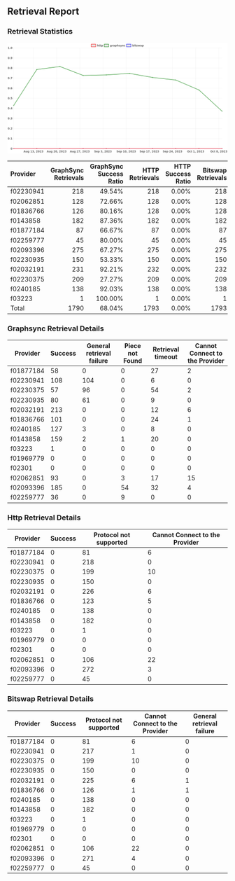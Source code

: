 ## Retrieval Report
### Retrieval Statistics
<img src="https://raw.githubusercontent.com/data-preservation-programs/filplus-checker-assets/main/filecoin-project/filecoin-plus-large-datasets/issues/2067/1697165895246.png"/>

| Provider  | GraphSync Retrievals | GraphSync Success Ratio | HTTP Retrievals | HTTP Success Ratio | Bitswap Retrievals | Bitswap Success Ratio |
| :-------- | -------------------: | ----------------------: | --------------: | -----------------: | -----------------: | --------------------: |
| f02230941 |                  218 |                  49.54% |             218 |              0.00% |                218 |                 0.00% |
| f02062851 |                  128 |                  72.66% |             128 |              0.00% |                128 |                 0.00% |
| f01836766 |                  126 |                  80.16% |             128 |              0.00% |                128 |                 0.00% |
| f0143858  |                  182 |                  87.36% |             182 |              0.00% |                182 |                 0.00% |
| f01877184 |                   87 |                  66.67% |              87 |              0.00% |                 87 |                 0.00% |
| f02259777 |                   45 |                  80.00% |              45 |              0.00% |                 45 |                 0.00% |
| f02093396 |                  275 |                  67.27% |             275 |              0.00% |                275 |                 0.00% |
| f02230935 |                  150 |                  53.33% |             150 |              0.00% |                150 |                 0.00% |
| f02032191 |                  231 |                  92.21% |             232 |              0.00% |                232 |                 0.00% |
| f02230375 |                  209 |                  27.27% |             209 |              0.00% |                209 |                 0.00% |
| f0240185  |                  138 |                  92.03% |             138 |              0.00% |                138 |                 0.00% |
| f03223    |                    1 |                 100.00% |               1 |              0.00% |                  1 |                 0.00% |
| Total     |                 1790 |                  68.04% |            1793 |              0.00% |               1793 |                 0.00% |

### Graphsync Retrieval Details
| Provider  | Success | General retrieval failure | Piece not Found | Retrieval timeout | Cannot Connect to the Provider |
| --------- | ------- | ------------------------- | --------------- | ----------------- | ------------------------------ |
| f01877184 | 58      | 0                         | 0               | 27                | 2                              |
| f02230941 | 108     | 104                       | 0               | 6                 | 0                              |
| f02230375 | 57      | 96                        | 0               | 54                | 2                              |
| f02230935 | 80      | 61                        | 0               | 9                 | 0                              |
| f02032191 | 213     | 0                         | 0               | 12                | 6                              |
| f01836766 | 101     | 0                         | 0               | 24                | 1                              |
| f0240185  | 127     | 3                         | 0               | 8                 | 0                              |
| f0143858  | 159     | 2                         | 1               | 20                | 0                              |
| f03223    | 1       | 0                         | 0               | 0                 | 0                              |
| f01969779 | 0       | 0                         | 0               | 0                 | 0                              |
| f02301    | 0       | 0                         | 0               | 0                 | 0                              |
| f02062851 | 93      | 0                         | 3               | 17                | 15                             |
| f02093396 | 185     | 0                         | 54              | 32                | 4                              |
| f02259777 | 36      | 0                         | 9               | 0                 | 0                              |

### Http Retrieval Details
| Provider  | Success | Protocol not supported | Cannot Connect to the Provider |
| --------- | ------- | ---------------------- | ------------------------------ |
| f01877184 | 0       | 81                     | 6                              |
| f02230941 | 0       | 218                    | 0                              |
| f02230375 | 0       | 199                    | 10                             |
| f02230935 | 0       | 150                    | 0                              |
| f02032191 | 0       | 226                    | 6                              |
| f01836766 | 0       | 123                    | 5                              |
| f0240185  | 0       | 138                    | 0                              |
| f0143858  | 0       | 182                    | 0                              |
| f03223    | 0       | 1                      | 0                              |
| f01969779 | 0       | 0                      | 0                              |
| f02301    | 0       | 0                      | 0                              |
| f02062851 | 0       | 106                    | 22                             |
| f02093396 | 0       | 272                    | 3                              |
| f02259777 | 0       | 45                     | 0                              |

### Bitswap Retrieval Details
| Provider  | Success | Protocol not supported | Cannot Connect to the Provider | General retrieval failure |
| --------- | ------- | ---------------------- | ------------------------------ | ------------------------- |
| f01877184 | 0       | 81                     | 6                              | 0                         |
| f02230941 | 0       | 217                    | 1                              | 0                         |
| f02230375 | 0       | 199                    | 10                             | 0                         |
| f02230935 | 0       | 150                    | 0                              | 0                         |
| f02032191 | 0       | 225                    | 6                              | 1                         |
| f01836766 | 0       | 126                    | 1                              | 1                         |
| f0240185  | 0       | 138                    | 0                              | 0                         |
| f0143858  | 0       | 182                    | 0                              | 0                         |
| f03223    | 0       | 1                      | 0                              | 0                         |
| f01969779 | 0       | 0                      | 0                              | 0                         |
| f02301    | 0       | 0                      | 0                              | 0                         |
| f02062851 | 0       | 106                    | 22                             | 0                         |
| f02093396 | 0       | 271                    | 4                              | 0                         |
| f02259777 | 0       | 45                     | 0                              | 0                         |
